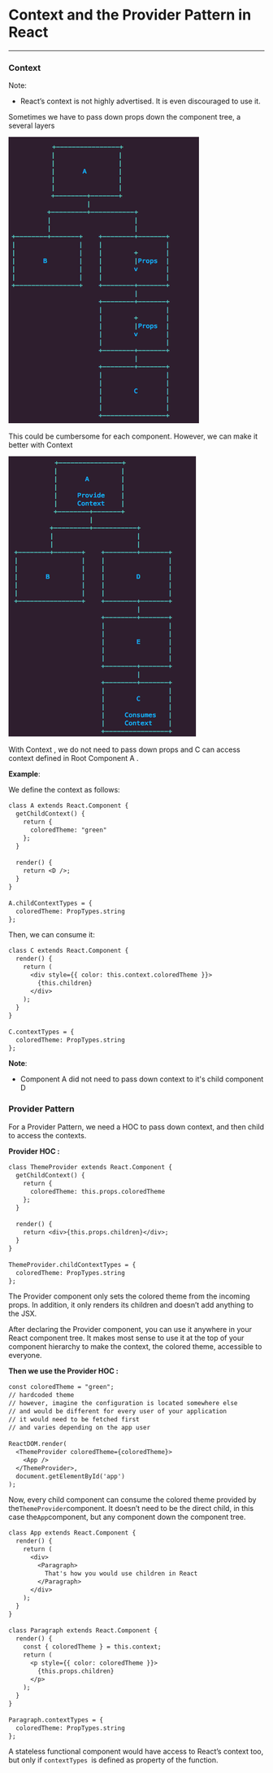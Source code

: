 # Context and the Provider Pattern in React 

---

### Context

Note: 

* React’s context is not highly advertised. It is even discouraged to use it.

Sometimes we have to pass down props down the component tree, a several layers

![](/assets/passing_props.png)

This could be cumbersome for each component. However, we can make it better with Context 

![](/assets/context.png)

With Context , we do not need to pass down props and C can access context defined in Root Component A .

**Example**: 

We define the context as follows: 

```
class A extends React.Component {
  getChildContext() {
    return {
      coloredTheme: "green"
    };
  }

  render() {
    return <D />;
  }
}

A.childContextTypes = {
  coloredTheme: PropTypes.string
};
```

Then, we can consume it:

```
class C extends React.Component {
  render() {
    return (
      <div style={{ color: this.context.coloredTheme }}>
        {this.children}
      </div>
    );
  }
}

C.contextTypes = {
  coloredTheme: PropTypes.string
};
```

**Note**: 

* Component A did not need to pass down context to it's child component D

### Provider Pattern

For a Provider Pattern, we need a HOC to pass down context, and then  child to access the contexts.

**Provider HOC :**

```
class ThemeProvider extends React.Component {
  getChildContext() {
    return {
      coloredTheme: this.props.coloredTheme
    };
  }

  render() {
    return <div>{this.props.children}</div>;
  }
}

ThemeProvider.childContextTypes = {
  coloredTheme: PropTypes.string
};
```

The Provider component only sets the colored theme from the incoming props. In addition, it only renders its children and doesn’t add anything to the JSX.

After declaring the Provider component, you can use it anywhere in your React component tree. It makes most sense to use it at the top of your component hierarchy to make the context, the colored theme, accessible to everyone.

**Then we use the Provider HOC :**

```
const coloredTheme = "green";
// hardcoded theme
// however, imagine the configuration is located somewhere else
// and would be different for every user of your application
// it would need to be fetched first
// and varies depending on the app user

ReactDOM.render(
  <ThemeProvider coloredTheme={coloredTheme}>
    <App />
  </ThemeProvider>,
  document.getElementById('app')
);
```

Now, every child component can consume the colored theme provided by the`ThemeProvider`component. It doesn’t need to be the direct child, in this case the`App`component, but any component down the component tree.

```
class App extends React.Component {
  render() {
    return (
      <div>
        <Paragraph>
          That's how you would use children in React
        </Paragraph>
      </div>
    );
  }
}

class Paragraph extends React.Component {
  render() {
    const { coloredTheme } = this.context;
    return (
      <p style={{ color: coloredTheme }}>
        {this.props.children}
      </p>
    );
  }
}

Paragraph.contextTypes = {
  coloredTheme: PropTypes.string
};
```

A stateless functional component would have access to React’s context too, but only if `contextTypes `is defined as property of the function.





